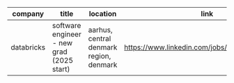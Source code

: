 |company|title|location|link|
|---|---|---|---|
|databricks|software engineer - new grad (2025 start)|aarhus, central denmark region, denmark|https://www.linkedin.com/jobs/view/4179627139|